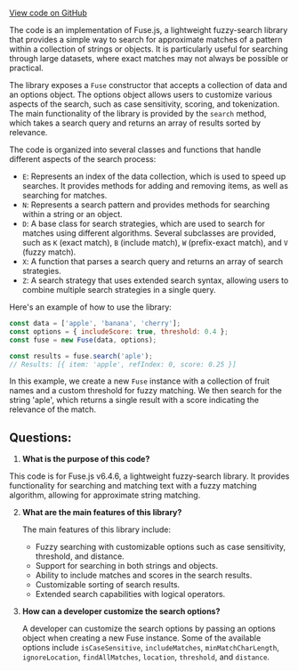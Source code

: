 [View code on GitHub](https://github.com/AleoHQ/aleo/sdk/docs/scripts/third-party/fuse.js)

The code is an implementation of Fuse.js, a lightweight fuzzy-search library that provides a simple way to search for approximate matches of a pattern within a collection of strings or objects. It is particularly useful for searching through large datasets, where exact matches may not always be possible or practical.

The library exposes a `Fuse` constructor that accepts a collection of data and an options object. The options object allows users to customize various aspects of the search, such as case sensitivity, scoring, and tokenization. The main functionality of the library is provided by the `search` method, which takes a search query and returns an array of results sorted by relevance.

The code is organized into several classes and functions that handle different aspects of the search process:

- `E`: Represents an index of the data collection, which is used to speed up searches. It provides methods for adding and removing items, as well as searching for matches.
- `N`: Represents a search pattern and provides methods for searching within a string or an object.
- `D`: A base class for search strategies, which are used to search for matches using different algorithms. Several subclasses are provided, such as `K` (exact match), `B` (include match), `W` (prefix-exact match), and `V` (fuzzy match).
- `X`: A function that parses a search query and returns an array of search strategies.
- `Z`: A search strategy that uses extended search syntax, allowing users to combine multiple search strategies in a single query.

Here's an example of how to use the library:

```javascript
const data = ['apple', 'banana', 'cherry'];
const options = { includeScore: true, threshold: 0.4 };
const fuse = new Fuse(data, options);

const results = fuse.search('aple');
// Results: [{ item: 'apple', refIndex: 0, score: 0.25 }]
```

In this example, we create a new `Fuse` instance with a collection of fruit names and a custom threshold for fuzzy matching. We then search for the string 'aple', which returns a single result with a score indicating the relevance of the match.
## Questions: 
 1. **What is the purpose of this code?**

   This code is for Fuse.js v6.4.6, a lightweight fuzzy-search library. It provides functionality for searching and matching text with a fuzzy matching algorithm, allowing for approximate string matching.

2. **What are the main features of this library?**

   The main features of this library include:
   - Fuzzy searching with customizable options such as case sensitivity, threshold, and distance.
   - Support for searching in both strings and objects.
   - Ability to include matches and scores in the search results.
   - Customizable sorting of search results.
   - Extended search capabilities with logical operators.

3. **How can a developer customize the search options?**

   A developer can customize the search options by passing an options object when creating a new Fuse instance. Some of the available options include `isCaseSensitive`, `includeMatches`, `minMatchCharLength`, `ignoreLocation`, `findAllMatches`, `location`, `threshold`, and `distance`.